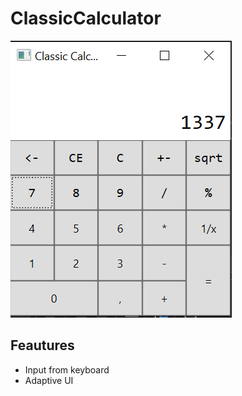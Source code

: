 # ClassicCalculator
![screenshot.png](screenshot.png "Screenshot")

## Feautures
- Input from keyboard
- Adaptive UI
